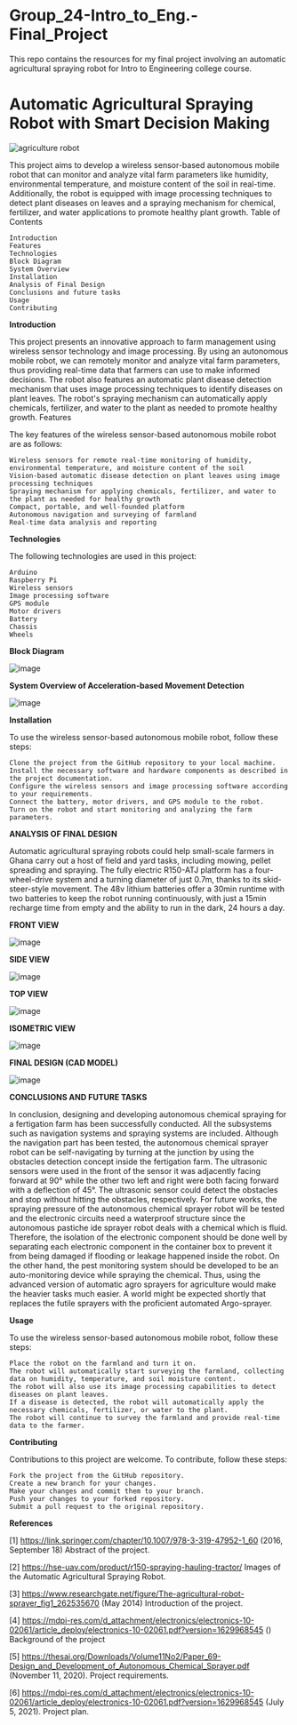 # Group_24-Intro_to_Eng.-Final_Project
This repo contains the resources for my final project involving an automatic agricultural spraying robot for Intro to Engineering college course. 


# Automatic Agricultural Spraying Robot with Smart Decision Making

![agriculture robot](https://user-images.githubusercontent.com/102630199/227328328-5bf1bb1a-f203-48c6-8c99-83d3cca28a73.PNG)

This project aims to develop a wireless sensor-based autonomous mobile robot that can monitor and analyze vital farm parameters like humidity, environmental temperature, and moisture content of the soil in real-time. Additionally, the robot is equipped with image processing techniques to detect plant diseases on leaves and a spraying mechanism for chemical, fertilizer, and water applications to promote healthy plant growth.
Table of Contents

    Introduction
    Features
    Technologies
    Block Diagram
    System Overview
    Installation
    Analysis of Final Design
    Conclusions and future tasks
    Usage
    Contributing

**Introduction**

This project presents an innovative approach to farm management using wireless sensor technology and image processing. By using an autonomous mobile robot, we can remotely monitor and analyze vital farm parameters, thus providing real-time data that farmers can use to make informed decisions. The robot also features an automatic plant disease detection mechanism that uses image processing techniques to identify diseases on plant leaves. The robot's spraying mechanism can automatically apply chemicals, fertilizer, and water to the plant as needed to promote healthy growth.
Features

The key features of the wireless sensor-based autonomous mobile robot are as follows:

    Wireless sensors for remote real-time monitoring of humidity, environmental temperature, and moisture content of the soil
    Vision-based automatic disease detection on plant leaves using image processing techniques
    Spraying mechanism for applying chemicals, fertilizer, and water to the plant as needed for healthy growth
    Compact, portable, and well-founded platform
    Autonomous navigation and surveying of farmland
    Real-time data analysis and reporting

**Technologies**

The following technologies are used in this project:

    Arduino
    Raspberry Pi
    Wireless sensors
    Image processing software
    GPS module
    Motor drivers
    Battery
    Chassis
    Wheels
    
**Block Diagram**

![image](https://user-images.githubusercontent.com/102630199/227329129-280c037a-50d2-4ecf-b241-8576bfb39a42.png)



**System Overview of Acceleration-based Movement Detection**

![image](https://user-images.githubusercontent.com/102630199/227329347-1f69ae14-e224-4336-ae0f-c094a48b1b89.png)

 

**Installation**

To use the wireless sensor-based autonomous mobile robot, follow these steps:

    Clone the project from the GitHub repository to your local machine.
    Install the necessary software and hardware components as described in the project documentation.
    Configure the wireless sensors and image processing software according to your requirements.
    Connect the battery, motor drivers, and GPS module to the robot.
    Turn on the robot and start monitoring and analyzing the farm parameters.
    

**ANALYSIS OF FINAL DESIGN**

Automatic agricultural spraying robots could help small-scale farmers in Ghana carry out a host of field and yard tasks, including mowing, pellet spreading and spraying.
The fully electric R150-ATJ platform has a four-wheel-drive system and a turning diameter of just 0.7m, thanks to its skid-steer-style movement.
The 48v lithium batteries offer a 30min runtime with two batteries to keep the robot running continuously, with just a 15min recharge time from empty and the ability to run in the dark, 24 hours a day.

**FRONT VIEW**

![image](https://user-images.githubusercontent.com/102630199/227329796-82ceb414-5184-4b27-b7b2-7edea9e07338.png)

**SIDE VIEW**

![image](https://user-images.githubusercontent.com/102630199/227329904-669ed587-3b31-4032-a386-20090aebf801.png)

**TOP VIEW**

![image](https://user-images.githubusercontent.com/102630199/227330071-ff3acde1-a78f-4234-8ad4-f5b067644d19.png)

**ISOMETRIC VIEW**

![image](https://user-images.githubusercontent.com/102630199/227330185-d640a441-cf30-41b2-91ff-fb1d8ffec08d.png)



**FINAL DESIGN (CAD MODEL)**

![image](https://user-images.githubusercontent.com/102630199/227330422-0ffde428-7af7-4727-868e-c3db779e779e.png)

**CONCLUSIONS AND FUTURE TASKS**

In conclusion, designing and developing autonomous chemical spraying for a fertigation farm has been successfully conducted. All the subsystems such as navigation systems and spraying systems are included. Although the navigation part has been tested, the autonomous chemical sprayer robot can be self-navigating by turning at the junction by using the obstacles detection concept inside the fertigation farm. The ultrasonic sensors were used in the front of the sensor it was adjacently facing forward at 90° while the other two left and right were both facing forward with a deflection of 45°. The ultrasonic sensor could detect the obstacles and stop without hitting the obstacles, respectively. For future works, the spraying pressure of the autonomous chemical sprayer robot will be tested and the electronic circuits need a waterproof structure since the autonomous pastiche ide sprayer robot deals with a chemical which is fluid. Therefore, the isolation of the electronic component should be done well by separating each electronic component in the container box to prevent it from being damaged if flooding or leakage happened inside the robot. On the other hand, the pest monitoring system should be developed to be an auto-monitoring device while spraying the chemical. Thus, using the advanced version of automatic agro sprayers for agriculture would make the heavier tasks much easier. A world might be expected shortly that replaces the futile sprayers with the proficient automated Argo-sprayer.


**Usage**

To use the wireless sensor-based autonomous mobile robot, follow these steps:

    Place the robot on the farmland and turn it on.
    The robot will automatically start surveying the farmland, collecting data on humidity, temperature, and soil moisture content.
    The robot will also use its image processing capabilities to detect diseases on plant leaves.
    If a disease is detected, the robot will automatically apply the necessary chemicals, fertilizer, or water to the plant.
    The robot will continue to survey the farmland and provide real-time data to the farmer.

**Contributing**

Contributions to this project are welcome. To contribute, follow these steps:

    Fork the project from the GitHub repository.
    Create a new branch for your changes.
    Make your changes and commit them to your branch.
    Push your changes to your forked repository.
    Submit a pull request to the original repository.
    
**References**

[1] https://link.springer.com/chapter/10.1007/978-3-319-47952-1_60  (2016, September 18) Abstract of the project.

[2] https://hse-uav.com/product/r150-spraying-hauling-tractor/ Images of the Automatic Agricultural Spraying Robot.

[3] https://www.researchgate.net/figure/The-agricultural-robot-sprayer_fig1_262535670 (May 2014) Introduction of the project.

[4] https://mdpi-res.com/d_attachment/electronics/electronics-10-02061/article_deploy/electronics-10-02061.pdf?version=1629968545 () Background of the project

[5] https://thesai.org/Downloads/Volume11No2/Paper_69-Design_and_Development_of_Autonomous_Chemical_Sprayer.pdf (November 11, 2020). Project requirements.

[6] https://mdpi-res.com/d_attachment/electronics/electronics-10-02061/article_deploy/electronics-10-02061.pdf?version=1629968545 (July 5, 2021). Project plan.

